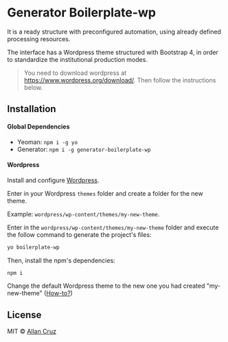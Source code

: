 # Generator Boilerplate-wp 
It is a ready structure with preconfigured automation, using already defined processing resources.

The interface has a Wordpress theme structured with Bootstrap 4, in order to standardize the institutional production modes.

>You need to download wordpress at https://www.wordpress.org/download/. Then follow the instructions below.

## Installation

#### Global Dependencies

* Yeoman: `npm i -g yo`
* Generator: `npm i -g generator-boilerplate-wp`

#### Wordpress

Install and configure [Wordpress](https://www.wordpress.org/download/).

Enter in your Wordpress `themes` folder and create a folder for the new theme.

Example: `wordpress/wp-content/themes/my-new-theme`.

Enter in the `wordpress/wp-content/themes/my-new-theme` folder and execute the follow command to generate the 
project's files:

```bash
yo boilerplate-wp
``` 

Then, install the npm's dependencies:

```bash
npm i
```

Change the default Wordpress theme to the new one you had created "my-new-theme" ([How-to?](https://wpengine.com/resources/change-wordpress-theme/))

## License

MIT © [Allan Cruz](https://github.com/allanncruz)
